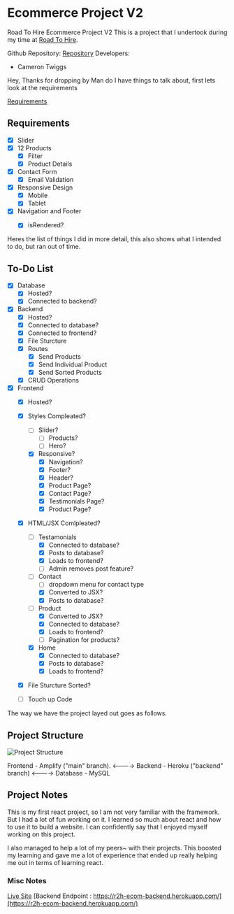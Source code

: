 
# Ecommerce Project V2

Road To Hire Ecommerce Project V2
This is a project that I undertook during my time at [Road To Hire](https://www.roadtohire.com/).

Github Repository: [Repository](https://www.github.com/CameronTwiggs/ecom)
Developers:

- Cameron Twiggs

Hey, Thanks for dropping by
Man do I have things to talk about, first lets look at the requirements


[Requirements](https://docs.google.com/document/d/1gn379SFus5m6CNGQmv_1p9QgfoP5HGbQHTvP1sJFUes/edit)

## Requirements
- [x] Slider
- [x] 12 Products
    - [x] Filter
    - [x] Product Details
- [x] Contact Form
    - [x] Email Validation
- [x] Responsive Design
    - [x] Mobile
    - [x] Tablet
- [x] Navigation and Footer
    - [x] isRendered?


Heres the list of things I did in more detail, this also shows what I intended to do, but ran out of time.


## To-Do List

- [x] Database
  - [x] Hosted?
  - [x] Connected to backend?
- [x] Backend
  - [x] Hosted?
  - [x] Connected to database?
  - [x] Connected to frontend?
  - [x] File Sturcture
  - [x] Routes
    - [x] Send Products
    - [x] Send Individual Product
    - [x] Send Sorted Products
  - [x] CRUD Operations
- [x] Frontend
  - [x] Hosted?
  - [x] Styles Compleated?
    - [ ] Slider?
      - [ ] Products?
      - [ ] Hero?
    - [x] Responsive?
        - [x] Navigation?
        - [x] Footer?
        - [x] Header?
        - [x] Product Page?
        - [x] Contact Page?
        - [x] Testimonials Page?
        - [x] Product Page?
  - [x] HTML/JSX Comlpleated?
    - [ ] Testamonials
        - [x] Connected to database?
        - [x] Posts to database?
        - [x] Loads to frontend?
        - [ ] Admin removes post feature?
    - [ ] Contact
        - [ ] dropdown menu for contact type
        - [x] Converted to JSX?
        - [x] Posts to database?
    - [ ] Product
        - [x] Converted to JSX?
        - [x] Connected to database?
        - [x] Loads to frontend?
        - [ ] Pagination for products?
    - [x] Home
        - [x] Connected to database?
        - [x] Posts to database?
        - [x] Loads to frontend?
  - [x] File Sturcture Sorted?
  - [ ] Touch up Code



The way we have the project layed out goes as follows.

## Project Structure

![Project Structure](https://zellwk.com/images/2019/frontend-vs-backend/server.png)

Frontend - Amplify ("main" branch). <----> Backend - Heroku ("backend" branch) <----> Database - MySQL 


## Project Notes

This is my first react project, so I am not very familiar with the framework. But I had a lot of fun working on it.
I learned so much about react and how to use it to build a website. I can confidently say that I enjoyed myself working on this project.

I also managed to help a lot of my peers~ with their projects. This boosted my learning and gave me a lot of experience that ended up really helping me out in terms of learning react. 



### Misc Notes

[Live Site](https://main.dg98il3w3gmtx.amplifyapp.com/)
[Backend Endpoint : https://r2h-ecom-backend.herokuapp.com/](https://r2h-ecom-backend.herokuapp.com/)

